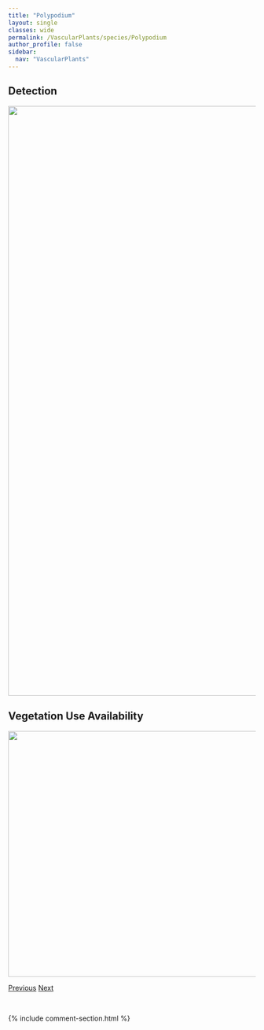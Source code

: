```yaml
---
title: "Polypodium"
layout: single
classes: wide
permalink: /VascularPlants/species/Polypodium
author_profile: false
sidebar:
  nav: "VascularPlants"
---
```


<h2>Detection</h2>

<a href="https://drive.google.com/uc?export=view&id=1KAgoZk-eUBr7bRLllKIUaJiMa5hekm_x">
<img src="https://drive.google.com/uc?export=view&id=1KAgoZk-eUBr7bRLllKIUaJiMa5hekm_x" height = "1200" width = "800">
</a>


<h2>Vegetation Use Availability</h2>

<a href="https://drive.google.com/uc?export=view&id=1NGcZ0x4li4pPuGd-RkmmJxagOeI7KUNG">
<img src="https://drive.google.com/uc?export=view&id=1NGcZ0x4li4pPuGd-RkmmJxagOeI7KUNG" height = "500" width = "1000">
</a>


<a href="/DevelopmentWebsite/VascularPlants/species/PolygonumRamosissimum" class="pagination--pager" title="Polygonum ramosissimum">Previous</a> <a href="/DevelopmentWebsite/VascularPlants/species/PolypogonMonspeliensis" class="pagination--pager" title="Polypogon monspeliensis">Next</a>

<p>&nbsp;</p>

{% include comment-section.html %}
